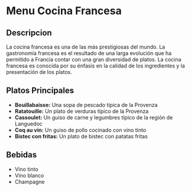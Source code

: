 # Menu Cocina Francesa

## Descripcion
La cocina francesa es una de las más prestigiosas del mundo. La gastronomía francesa es el resultado de una larga evolución que ha permitido a Francia contar con una gran diversidad de platos. La cocina francesa es conocida por su énfasis en la calidad de los ingredientes y la presentación de los platos.

## Platos Principales
- **Bouillabaisse:** Una sopa de pescado típica de la Provenza
- **Ratatouille:** Un plato de verduras típico de la Provenza
- **Cassoulet:** Un guiso de carne y legumbres típico de la región de Languedoc
- **Coq au vin:** Un guiso de pollo cocinado con vino tinto
- **Bistec con fritas:** Un plato de bistec con patatas fritas

## Bebidas
- Vino tinto
- Vino blanco
- Champagne

